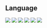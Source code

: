 <h2>Language</h2>
<div>
  <img src="https://img.shields.io/badge/HTML5-E34F26?logo=HTML5&logoColor=white"/>
  <img src="https://img.shields.io/badge/React-61DAFB?logo=React&logoColor=white"/>
  <img src="https://img.shields.io/badge/TypeScript-3178C6?logo=TypeScript&logoColor=white"/>
  <img src="https://img.shields.io/badge/Tailwind_CSS-06B6D4?logo=TailwindCSS&logoColor=white"/>
  <img src="https://img.shields.io/badge/Styled_components-DB7093?logo=StyledComponents&logoColor=white"/>
  <img src="https://img.shields.io/badge/JavaScript-F7DF1E?logo=JavaScript&logoColor=white"/>
</div>

